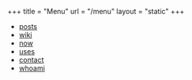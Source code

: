 +++
title = "Menu"
url = "/menu"
layout = "static"
+++
- [posts](/posts)
- [wiki](/til)
- [now](/now)
- [uses](/uses)
- [contact](/contact)
- [whoami](/about)